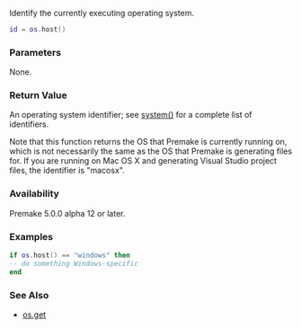 Identify the currently executing operating system.

```lua
id = os.host()
```

### Parameters ###

None.

### Return Value ###

An operating system identifier; see [system()](system.md) for a complete list of identifiers.

Note that this function returns the OS that Premake is currently running on, which is not necessarily the same as the OS that Premake is generating files for. If you are running on Mac OS X and generating Visual Studio project files, the identifier is "macosx".

### Availability ###

Premake 5.0.0 alpha 12 or later.

### Examples ###

```lua
if os.host() == "windows" then
-- do something Windows-specific
end
```

### See Also ###

* [os.get](os.get.md)


